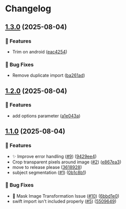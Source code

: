 # Changelog

## [1.3.0](https://github.com/SIX33-Software/f2-background-remover/compare/react-native-bg-removal-v1.2.0...react-native-bg-removal-v1.3.0) (2025-08-04)


### 🚀 Features

* Trim on android ([eac4254](https://github.com/SIX33-Software/f2-background-remover/commit/eac4254b94d2614a3f10ae65ff02a906aaf139fe))


### 🐛 Bug Fixes

* Remove duplicate import ([ba261ad](https://github.com/SIX33-Software/f2-background-remover/commit/ba261ad6c8f89933f5b8272d944416dc95264126))

## [1.2.0](https://github.com/SIX33-Software/f2-background-remover/compare/react-native-bg-removal-v1.1.0...react-native-bg-removal-v1.2.0) (2025-08-04)


### 🚀 Features

* add options parameter ([a1e043a](https://github.com/SIX33-Software/f2-background-remover/commit/a1e043adf9680618b162585974b39b4cbb7d9fc1))

## [1.1.0](https://github.com/SIX33-Software/f2-background-remover/compare/react-native-bg-removal-v1.0.0...react-native-bg-removal-v1.1.0) (2025-08-04)


### 🚀 Features

* ✨ Improve error handling ([#9](https://github.com/SIX33-Software/f2-background-remover/issues/9)) ([9429ee4](https://github.com/SIX33-Software/f2-background-remover/commit/9429ee45b4f5294d0d678db2526357e3449f4c62))
* Crop transparent pixels around image ([#2](https://github.com/SIX33-Software/f2-background-remover/issues/2)) ([e867ea3](https://github.com/SIX33-Software/f2-background-remover/commit/e867ea3d61fb244e27c3db9eb31a627842d3dfe5))
* move to release please ([3618928](https://github.com/SIX33-Software/f2-background-remover/commit/361892848c32c3475a65f099a5429c57933b090e))
* subject segmentation ([#1](https://github.com/SIX33-Software/f2-background-remover/issues/1)) ([0b1c8b1](https://github.com/SIX33-Software/f2-background-remover/commit/0b1c8b1687519cd3e71fcbdbaaf688b337111df6))


### 🐛 Bug Fixes

* 🐛  Mask Image Transformation Issue ([#10](https://github.com/SIX33-Software/f2-background-remover/issues/10)) ([6bbd1e0](https://github.com/SIX33-Software/f2-background-remover/commit/6bbd1e0c81af709a84dec7ae210d989d79593bcc))
* swift import isn't included properly ([#5](https://github.com/SIX33-Software/f2-background-remover/issues/5)) ([5509649](https://github.com/SIX33-Software/f2-background-remover/commit/5509649854f692131889c55c7eb9d144aec6ca18))
